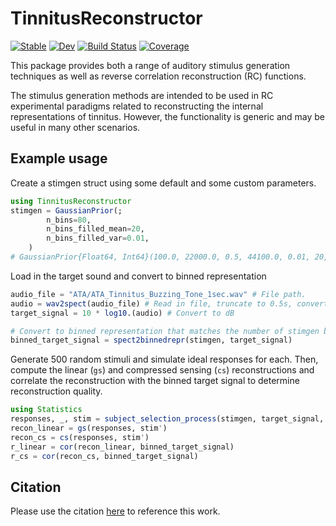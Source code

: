 # TinnitusReconstructor

[![Stable](https://img.shields.io/badge/docs-stable-blue.svg)](https://The-Lammert-Lab.github.io/TinnitusReconstructor.jl/stable/)
[![Dev](https://img.shields.io/badge/docs-dev-blue.svg)](https://alec-hoyland.github.io/TinnitusReconstructor.jl/dev/)
[![Build Status](https://github.com/The-Lammert-Lab/TinnitusReconstructor.jl/actions/workflows/CI.yml/badge.svg?branch=main)](https://github.com/The-Lammert-Lab/TinnitusReconstructor.jl/actions/workflows/CI.yml?query=branch%3Amain)
[![Coverage](https://codecov.io/gh/The-Lammert-Lab/TinnitusReconstructor.jl/branch/main/graph/badge.svg)](https://codecov.io/gh/The-Lammert-Lab/TinnitusReconstructor.jl)

This package provides both a range of auditory stimulus generation techniques as well as 
reverse correlation reconstruction (RC) functions. 


The stimulus generation methods are intended to be used in RC experimental paradigms 
related to reconstructing the internal representations of tinnitus. 
However, the functionality is generic and may be useful in many other scenarios.

## Example usage
Create a stimgen struct using some default and some custom parameters.
```julia
using TinnitusReconstructor
stimgen = GaussianPrior(; 
        n_bins=80,
        n_bins_filled_mean=20,
        n_bins_filled_var=0.01,
    )
# GaussianPrior{Float64, Int64}(100.0, 22000.0, 0.5, 44100.0, 0.01, 20, 80)
```

Load in the target sound and convert to binned representation
```julia
audio_file = "ATA/ATA_Tinnitus_Buzzing_Tone_1sec.wav" # File path.
audio = wav2spect(audio_file) # Read in file, truncate to 0.5s, convert to spectrum.
target_signal = 10 * log10.(audio) # Convert to dB

# Convert to binned representation that matches the number of stimgen bins
binned_target_signal = spect2binnedrepr(stimgen, target_signal) 
```

Generate 500 random stimuli and simulate ideal responses for each.
Then, compute the linear (`gs`) and compressed sensing (`cs`) reconstructions
and correlate the reconstruction with the binned target signal to determine reconstruction quality.
```julia
using Statistics
responses, _, stim = subject_selection_process(stimgen, target_signal, 500)
recon_linear = gs(responses, stim')
recon_cs = cs(responses, stim')
r_linear = cor(recon_linear, binned_target_signal)
r_cs = cor(recon_cs, binned_target_signal)
```

## Citation
Please use the citation [here](https://github.com/The-Lammert-Lab/TinnitusReconstructor.jl/blob/da38672b2c7c28081665cc055deae23183452169/CITATION.bib) to reference this work.

